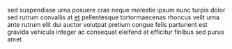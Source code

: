 sed suspendisse urna posuere cras neque molestie ipsum nunc turpis dolor sed
rutrum convallis at [et](generated_webpages/efficitur2.md) pellentesque
tortormaecenas rhoncus velit urna ante rutrum elit dui auctor volutpat pretium
congue felis parturient est gravida vehicula integer ac consequat eleifend at
efficitur finibus sed purus amet